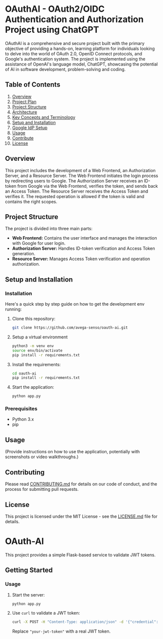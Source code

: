 # OAuthAI - OAuth2/OIDC Authentication and Authorization Project using ChatGPT 

OAuthAI is a comprehensive and secure project built with the primary objective of providing a hands-on, learning platform for individuals looking to delve into the world of OAuth 2.0, OpenID Connect protocols, and Google's authentication system. The project is implemented using the assistance of OpenAI's language model, ChatGPT, showcasing the potential of AI in software development, problem-solving and coding.

## Table of Contents
1. [Overview](#overview)
2. [Project Plan](./docs/PROJECTPLAN.md)
3. [Project Structure](#project-structure)
4. [Architecture](./docs/ARCHITECTURE.md)
5. [Key Concepts and Terminology](./docs/DEFINITIONS.md)
5. [Setup and Installation](#setup-and-installation)
6. [Google IdP Setup](./docs/GOOGLE.md)
7. [Usage](#usage)
8. [Contribute](#contribute)
9. [License](#license)

## Overview

This project includes the development of a Web Frontend, an Authorization Server, and a Resource Server. The Web Frontend initiates the login process by redirecting users to Google. The Authorization Server receives an ID-token from Google via the Web Frontend, verifies the token, and sends back an Access Token. The Resource Server receives the Access Token and verifies it. The requested operation is allowed if the token is valid and contains the right scopes.

## Project Structure

The project is divided into three main parts:

- **Web Frontend:** Contains the user interface and manages the interaction with Google for user login.
- **Authorization Server:** Handles ID-token verification and Access Token generation.
- **Resource Server:** Manages Access Token verification and operation authorization.

## Setup and Installation
### Installation

Here's a quick step by step guide on how to get the development env running:

1. Clone this repository:

    ```bash
    git clone https://github.com/avega-senso/oauth-ai.git
    ```
2. Setup a virtual environment

    ```bash
    python3 -m venv env
    source env/bin/activate
    pip install -r requirements.txt
    ```

3. Install the requirements:

    ```bash
    cd oauth-ai
    pip install -r requirements.txt
    ```

4. Start the application:

    ```bash
    python app.py
    ```
### Prerequisites

- Python 3.x
- pip

## Usage

(Provide instructions on how to use the application, potentially with screenshots or video walkthroughs.)

## Contributing

Please read [CONTRIBUTING.md](./docs/CONTRIBUTING.md) for details on our code of conduct, and the process for submitting pull requests.

## License

This project is licensed under the MIT License - see the [LICENSE.md](./docs/LICENSE.md) file for details.



# OAuth-AI

This project provides a simple Flask-based service to validate JWT tokens. 

## Getting Started




### Usage

1. Start the server:

    ```bash
    python app.py
    ```

2. Use `curl` to validate a JWT token:

    ```bash
    curl -X POST -H "Content-Type: application/json" -d '{"credential":"<your-jwt-token>"}' http://127.0.0.1:5001/callback
    ```

    Replace `"your-jwt-token"` with a real JWT token.





